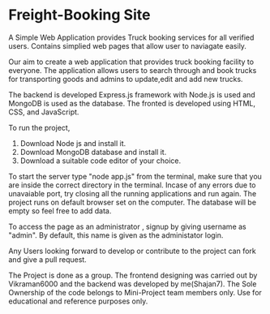 # Freight-Booking Site
A Simple Web Application provides Truck booking services for all verified users. 
Contains simplied web pages that allow user to naviagate easily.

Our aim to create a web application that provides truck booking facility to everyone. 
The application allows users to search through and book trucks for transporting goods and admins to update,edit and add new trucks.

The backend is developed Express.js framework with Node.js is used and MongoDB is used as the database. 
The fronted is developed using HTML, CSS, and JavaScript.

To run the project,

1. Download Node js and install it.
2. Download MongoDB database and install it.
3. Download a suitable code editor of your choice.

To start the server type "node app.js" from the terminal, make sure that you are inside the correct directory in the terminal. 
Incase of any errors due to unavaiable port, try closing all the running applications and run again. 
The project runs on default browser set on the computer. The database will be empty so feel free to add data.

To access the page as an administrator , signup by giving username as "admin". By default, this name is given as the administator login.

Any Users looking forward to develop or contribute to the project can fork and give a pull request.

The Project is done as a group. The frontend designing was carried out by Vikraman6000 and the backend was developed by me(Shajan7). 
The Sole Ownership of the code belongs to Mini-Project team members only. 
Use for educational and reference purposes only.
